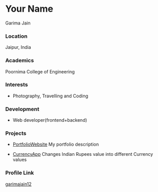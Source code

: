# Your Name
Garima Jain

### Location

Jaipur, India 

### Academics

Poornima College of Engineering
### Interests

- Photography, Travelling and Coding

### Development

- Web developer(frontend+backend)

### Projects

- [PortfolioWebsite](https://github.com/garimajain12/PortfolioWebsite) 
My portfolio description

- [CurrencyApp](https://github.com/garimajain12/currencyApp) 
Changes Indian Rupees value into different Currency values

### Profile Link

[garimajain12](https://github.com/garimajain12)